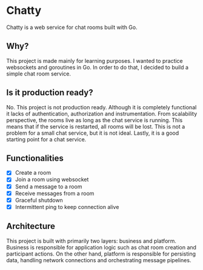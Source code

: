 # Chatty

Chatty is a web service for chat rooms built with Go.

## Why?

This project is made mainly for learning purposes. I wanted to practice websockets and goroutines in Go.
In order to do that, I decided to build a simple chat room service.

## Is it production ready?

No. This project is not production ready. Although it is completely functional it lacks of 
authentication, authorization and instrumentation. From scalability perspective, the rooms
live as long as the chat service is running. This means that if the service is restarted, all
rooms will be lost. This is not a problem for a small chat service, but it is not ideal.
Lastly, it is a good starting point for a chat service.

## Functionalities

- [x] Create a room
- [x] Join a room using websocket
- [x] Send a message to a room
- [x] Receive messages from a room
- [x] Graceful shutdown
- [x] Intermittent ping to keep connection alive

## Architecture

This project is built with primarily two layers: business and platform.
Business is responsible for application logic such as chat room creation and participant actions.
On the other hand, platform is responsible for persisting data, handling network connections and 
orchestrating message pipelines.